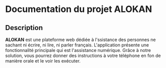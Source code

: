 # Documentation du projet ALOKAN

## Description 
__ALOKAN__ est une plateforme web dédiée à l'ssistance des personnes ne sachant ni écrire, ni lire, ni parler français. L'application présente une fonctionnalité principale qui est l'assistance numérique. Grâce à notre solution, vous pourrez donner des instructions à votre téléphone en fon de manière orale et le voir les exécuter.

